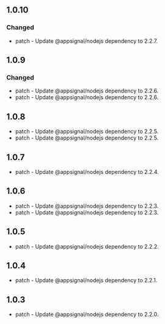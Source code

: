 

## 1.0.10

### Changed

- patch - Update @appsignal/nodejs dependency to 2.2.7.

## 1.0.9

### Changed

- patch - Update @appsignal/nodejs dependency to 2.2.6.
- patch - Update @appsignal/nodejs dependency to 2.2.6.

## 1.0.8

- patch - Update @appsignal/nodejs dependency to 2.2.5.
- patch - Update @appsignal/nodejs dependency to 2.2.5.

## 1.0.7

- patch - Update @appsignal/nodejs dependency to 2.2.4.

## 1.0.6

- patch - Update @appsignal/nodejs dependency to 2.2.3.
- patch - Update @appsignal/nodejs dependency to 2.2.3.

## 1.0.5

- patch - Update @appsignal/nodejs dependency to 2.2.2.

## 1.0.4

- patch - Update @appsignal/nodejs dependency to 2.2.1.

## 1.0.3

- patch - Update @appsignal/nodejs dependency to 2.2.0.
